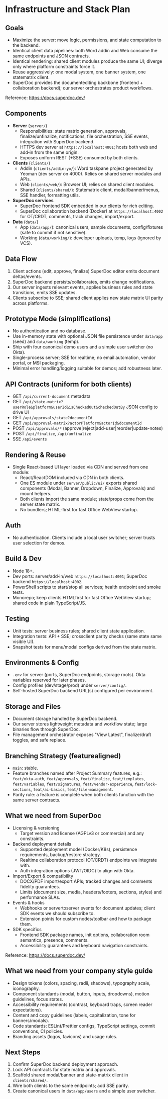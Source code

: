 ﻿# Infrastructure and Stack Plan

## Goals
- Maximize the server: move logic, permissions, and state computation to the backend.
- Identical client data pipelines: both Word addin and Web consume the same endpoints and JSON contracts.
- Identical rendering: shared client modules produce the same UI; diverge only where platform constraints force it.
- Reuse aggressively: one modal system, one banner system, one statematrix client.
- SuperDoc provides the documentediting backbone (frontend + collaboration backend); our server orchestrates product workflows.

Reference: https://docs.superdoc.dev/

## Components
- **Server** (`server/`)
  - Responsibilities: state matrix generation, approvals, finalize/unfinalize, notifications, file orchestration, SSE events, integration with SuperDoc backend.
  - HTTPS dev server at `https://localhost:4001`; hosts both web and add‑in from the same origin.
  - Exposes uniform REST (+SSE) consumed by both clients.
- **Clients** (`clients/`)
  - Addin (`clients/addin-yo/`): Word taskpane project generated by Yeoman (dev server on 4000). Relies on shared server modules and APIs.
  - Web (`clients/web/`): Browser UI; relies on shared client modules.
  - Shared (`clients/shared/`): Statematrix client, modal/banner/menus, SSE handler, formatting utils.
- **SuperDoc services**
  - SuperDoc frontend SDK embedded in our clients for rich editing.
  - SuperDoc collaboration backend (Docker) at `https://localhost:4002` for OT/CRDT, comments, track changes, import/export.
- **Data** (`data/`)
  - App (`data/app/`): canonical users, sample documents, config/fixtures (safe to commit if not sensitive).
  - Working (`data/working/`): developer uploads, temp, logs (ignored by VCS).

## Data Flow
1. Client actions (edit, approve, finalize)  SuperDoc editor emits document deltas/events.
2. SuperDoc backend persists/collaborates, emits change notifications.
3. Our server ingests relevant events, applies business rules and state transitions, emits SSE updates.
4. Clients subscribe to SSE; shared client applies new state matrix  UI parity across platforms.

## Prototype Mode (simplifications)
- No authentication and no database.
- Use in-memory state with optional JSON file persistence under `data/app` (seed) and `data/working` (temp).
- Ship with four canonical demo users and a simple user switcher (no Okta).
- Single-process server; SSE for realtime; no email automation, vendor portal, or MSI packaging.
- Minimal error handling/logging suitable for demos; add robustness later.

## API Contracts (uniform for both clients)
- GET `/api/current-document`  metadata
- GET `/api/state-matrix?userRole&platform&userId&isCheckedOut&checkedOutBy`  JSON config to drive UI
- GET `/api/approvals/state?documentId`
- GET `/api/approval-matrix?actorPlatform&actorId&documentId`
- POST `/api/approvals/*` (approve|reject|add-user|reorder|update-notes)
- POST `/api/finalize`, `/api/unfinalize`
- SSE `/api/events`

## Rendering & Reuse
- Single React-based UI layer loaded via CDN and served from one module:
  - React/ReactDOM included via CDN in both clients.
  - One ES module under `server/public/ui/` exports shared components (Modal, Banner, Dropdown, Finalize, Approvals) and mount helpers.
  - Both clients import the same module; state/props come from the server state matrix.
  - No bundlers; HTML-first for fast Office WebView startup.

## Auth
- No authentication. Clients include a local user switcher; server trusts user selection for demos.

## Build & Dev
- Node 18+.
- Dev ports: server/add‑in/web `https://localhost:4001`; SuperDoc backend `https://localhost:4002`.
- PowerShell scripts to start/stop all services; health endpoint and smoke tests.
- Monorepo; keep clients HTMLfirst for fast Office WebView startup; shared code in plain TypeScript/JS.

## Testing
- Unit tests: server business rules; shared client state application.
- Integration tests: API + SSE; crossclient parity checks (same state  same visible UI).
- Snapshot tests for menu/modal configs derived from the state matrix.

## Environments & Config
- `.env` for server (ports, SuperDoc endpoints, storage roots). Okta variables reserved for later phases.
- Config profiles (dev/stage/prod) under `server/config/`.
- Self-hosted SuperDoc backend URL(s) configured per environment.

## Storage and Files
- Document storage handled by SuperDoc backend.
- Our server stores lightweight metadata and workflow state; large binaries flow through SuperDoc.
- File management orchestrator exposes "View Latest", finalize/draft toggles, and safe replace.

## Branching Strategy (featurealigned)
- `main`: stable.
- Feature branches named after Project Summary features, e.g.: `feat/okta-auth`, `feat/approvals`, `feat/finalize`, `feat/templates`, `feat/variables`, `feat/signatures`, `feat/vendor-experience`, `feat/lock-sections`, `feat/ai-basics`, `feat/file-management`.
- Parity rule: a feature is complete when both clients function with the same server contracts.

## What we need from SuperDoc
- Licensing & versioning
  - Target version and license (AGPLv3 or commercial) and any constraints.
- Backend deployment details
  - Supported deployment model (Docker/K8s), persistence requirements, backup/restore strategy.
  - Realtime collaboration protocol (OT/CRDT) endpoints we integrate with.
  - Auth integration options (JWT/OIDC) to align with Okta.
- Import/Export & compatibility
  - DOCX/PDF import/export APIs; tracked changes and comments fidelity guarantees.
  - Limits (document size, media, headers/footers, sections, styles) and performance SLAs.
- Events & hooks
  - Webhooks or servertoserver events for document updates; client SDK events we should subscribe to.
  - Extension points for custom nodes/toolbar and how to package them.
- SDK specifics
  - Frontend SDK package names, init options, collaboration room semantics, presence, comments.
  - Accessibility guarantees and keyboard navigation constraints.

Reference: https://docs.superdoc.dev/

## What we need from your company style guide
- Design tokens (colors, spacing, radii, shadows), typography scale, iconography.
- Component standards (modal, button, inputs, dropdowns), motion guidelines, focus states.
- Accessibility requirements (contrast, keyboard traps, screen reader expectations).
- Content and copy guidelines (labels, capitalization, tone for banners/modals).
- Code standards: ESLint/Prettier configs, TypeScript settings, commit conventions, CI policies.
- Branding assets (logos, favicons) and usage rules.

## Next Steps
1. Confirm SuperDoc backend deployment approach.
2. Lock API contracts for state matrix and approvals.
3. Scaffold shared modal/banner and state-matrix client in `clients/shared/`.
4. Wire both clients to the same endpoints; add SSE parity.
5. Create canonical users in `data/app/users` and a simple user switcher.
